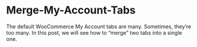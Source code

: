 # Merge-My-Account-Tabs
The default WooCommerce My Account tabs are many. Sometimes, they’re too many. In this post, we will see how to “merge” two tabs into a single one. 
